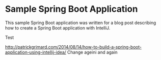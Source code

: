 # Sample Spring Boot Application #

This sample Spring Boot application was written for a blog post describing how to create a Spring Boot application with IntelliJ.

Test

http://patrickgrimard.com/2014/08/14/how-to-build-a-spring-boot-application-using-intellij-idea/
 Change ageini and again
